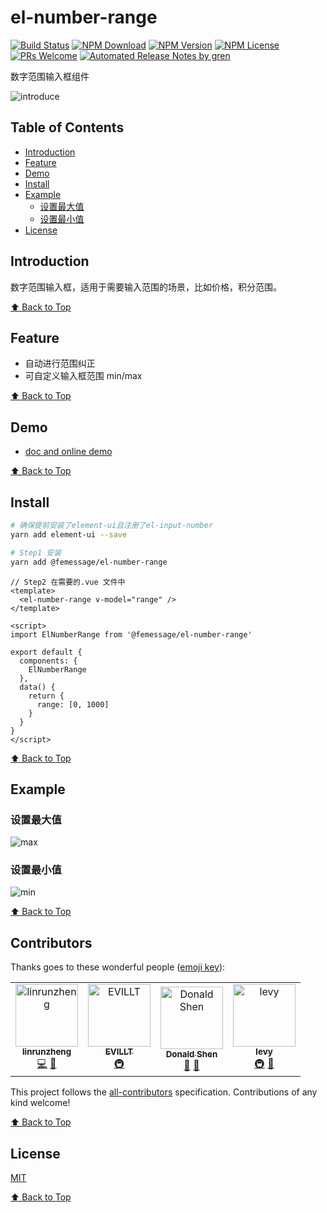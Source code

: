 # el-number-range

[![Build Status](https://travis-ci.com/FEMessage/el-number-range.svg?branch=master)](https://travis-ci.com/FEMessage/el-number-range)
[![NPM Download](https://img.shields.io/npm/dm/@femessage/el-number-range.svg)](https://www.npmjs.com/package/@femessage/el-number-range)
[![NPM Version](https://img.shields.io/npm/v/@femessage/el-number-range.svg)](https://www.npmjs.com/package/@femessage/el-number-range)
[![NPM License](https://img.shields.io/npm/l/@femessage/el-number-range.svg)](https://github.com/FEMessage/el-number-range/blob/master/LICENSE)
[![PRs Welcome](https://img.shields.io/badge/PRs-welcome-brightgreen.svg)](https://github.com/FEMessage/el-number-range/pulls)
[![Automated Release Notes by gren](https://img.shields.io/badge/%F0%9F%A4%96-release%20notes-00B2EE.svg)](https://github-tools.github.io/github-release-notes/)

数字范围输入框组件

![introduce](https://i.screenshot.net/8lw5osg)

## Table of Contents <!-- omit in toc -->

* [Introduction](#introduction)
* [Feature](#feature)
* [Demo](#demo)
* [Install](#install)
* [Example](#example)
  * [设置最大值](#设置最大值)
  * [设置最小值](#设置最小值)
* [License](#license)

## Introduction

数字范围输入框，适用于需要输入范围的场景，比如价格，积分范围。

[⬆ Back to Top](#table-of-contents)

## Feature

* 自动进行范围纠正
* 可自定义输入框范围 min/max

[⬆ Back to Top](#table-of-contents)

## Demo

* [doc and online demo](https://femessage.github.io/el-number-range/)

[⬆ Back to Top](#table-of-contents)

## Install

```sh
# 确保提前安装了element-ui且注册了el-input-number
yarn add element-ui --save

# Step1 安装
yarn add @femessage/el-number-range
```

```vue
// Step2 在需要的.vue 文件中
<template>
  <el-number-range v-model="range" />
</template>

<script>
import ElNumberRange from '@femessage/el-number-range'

export default {
  components: {
    ElNumberRange
  },
  data() {
    return {
      range: [0, 1000]
    }
  }
}
</script>
```

[⬆ Back to Top](#table-of-contents)

## Example

### 设置最大值

![max](https://i.screenshot.net/e3yvzt8)

### 设置最小值

![min](https://i.screenshot.net/4n4pmum)

[⬆ Back to Top](#table-of-contents)

## Contributors

Thanks goes to these wonderful people ([emoji key](https://allcontributors.org/docs/en/emoji-key)):

<!-- ALL-CONTRIBUTORS-LIST:START - Do not remove or modify this section -->

<!-- prettier-ignore -->
<table><tr><td align="center"><a href="https://github.com/linrunzheng"><img src="https://avatars0.githubusercontent.com/u/20603896?v=4" width="100px;" alt="linrunzheng"/><br /><sub><b>linrunzheng</b></sub></a><br /><a href="https://github.com/FEMessage/el-number-range/commits?author=linrunzheng" title="Code">💻</a> <a href="https://github.com/FEMessage/el-number-range/commits?author=linrunzheng" title="Documentation">📖</a></td><td align="center"><a href="https://evila.me"><img src="https://avatars3.githubusercontent.com/u/19513289?v=4" width="100px;" alt="EVILLT"/><br /><sub><b>EVILLT</b></sub></a><br /><a href="#infra-evillt" title="Infrastructure (Hosting, Build-Tools, etc)">🚇</a></td><td align="center"><a href="https://donaldshen.github.io/portfolio"><img src="https://avatars3.githubusercontent.com/u/19591950?v=4" width="100px;" alt="Donald Shen"/><br /><sub><b>Donald Shen</b></sub></a><br /><a href="https://github.com/FEMessage/el-number-range/issues?q=author%3Adonaldshen" title="Bug reports">🐛</a> <a href="https://github.com/FEMessage/el-number-range/commits?author=donaldshen" title="Documentation">📖</a></td><td align="center"><a href="https://github.com/levy9527/blog"><img src="https://avatars3.githubusercontent.com/u/9384365?v=4" width="100px;" alt="levy"/><br /><sub><b>levy</b></sub></a><br /><a href="#infra-levy9527" title="Infrastructure (Hosting, Build-Tools, etc)">🚇</a> <a href="#review-levy9527" title="Reviewed Pull Requests">👀</a></td></tr></table>

<!-- ALL-CONTRIBUTORS-LIST:END -->

This project follows the [all-contributors](https://github.com/all-contributors/all-contributors) specification. Contributions of any kind welcome!

[⬆ Back to Top](#table-of-contents)

## License

[MIT](./LICENSE)

[⬆ Back to Top](#table-of-contents)
